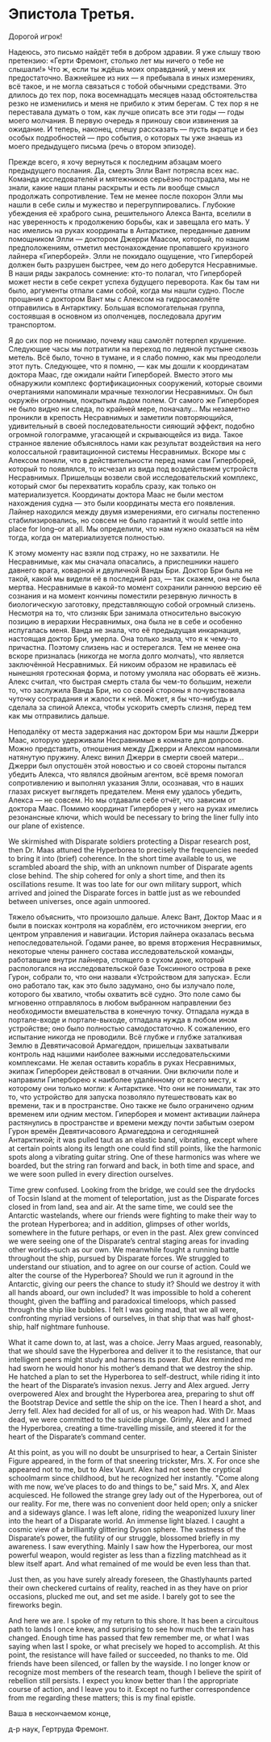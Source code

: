 # Эпистола Третья.

Дорогой игрок!

Надеюсь, это письмо найдёт тебя в добром здравии. Я уже слышу твою претензию: «Герти Фремонт, столько лет мы ничего о тебе не слышали!» Что ж, если ты ждёшь моих оправданий, у меня их предостаточно. Важнейшее из них — я пребывала в иных измерениях, всё такое, и не могла связаться с тобой обычными средствами. Это длилось до тех пор, пока восемнадцать месяцев назад обстоятельства резко не изменились и меня не прибило к этим берегам. С тех пор я не переставала думать о том, как лучше описать все эти годы — годы моего молчания. В первую очередь я приношу свои извинения за ожидание. И теперь, наконец, спешу рассказать — пусть вкратце и без особых подробностей — про события, о которых ты уже знаешь из моего предыдущего письма (речь о втором эпизоде).

Прежде всего, я хочу вернуться к последним абзацам моего предыдущего послания. Да, смерть Элли Вант потрясла всех нас. Команда исследователей и мятежников серьёзно пострадала, мы не знали, какие наши планы раскрыты и есть ли вообще смысл продолжать сопротивление. Тем не менее после похорон Элли мы нашли в себе силы и мужество и перегруппировались. Глубокие убеждения её храброго сына, решительного Алекса Ванта, вселили в нас уверенность к продолжению борьбы, как и завещала его мать. У нас имелись на руках координаты в Антарктике, переданные давним помощником Элли — доктором Джерри Маасом, который, по нашим предположениям, отметил местонахождение пропавшего круизного лайнера «Гиперборей». Элли не покидало ощущение, что Гиперборей должен быть разрушен быстрее, чем до него доберутся Несравнимые. В наши ряды закралось сомнение: кто-то полагал, что Гиперборей может нести в себе секрет успеха будущего переворота. Как бы там ни было, аргументы отпали сами собой, когда мы нашли судно. После прощания с доктором Вант мы с Алексом на гидросамолёте отправились в Антарктику. Большая вспомогательная группа, состоявшая в основном из ополченцев, последовала другим транспортом.

Я до сих пор не понимаю, почему наш самолёт потерпел крушение. Следующие часы мы потратили на переход по ледяной пустыне сквозь метель. Всё было, точно в тумане, и я слабо помню, как мы преодолели этот путь. Следующее, что я помню, — как мы дошли к координатам доктора Маас, где ожидали найти Гиперборей. Вместо этого мы обнаружили комплекс фортификационных сооружений, которые своими очертаниями напоминали мрачные технологии Несравнимых. Он был окружён огромным, покрытым льдом полем. От самого же Гиперборея не было видно ни следа, по крайней мере, поначалу… Мы незаметно проникли в крепость Несравнимых и заметили повторяющийся, удивительный в своей последовательности сияющий эффект, подобно огромной голограмме, угасающей и скрывающейся из вида. Такое странное явление объяснялось нами как результат воздействия на него колоссальной гравитационной системы Несравнимых. Вскоре мы с Алексом поняли, что в действительности перед нами сам Гиперборей, который то появлялся, то исчезал из вида под воздействием устройств Несравнимых. Пришельцы возвели свой исследовательский комплекс, который смог бы перехватить корабль сразу, как только он материализуется. Координаты доктора Маас не были местом нахождения судна — это были координаты места его появления. Лайнер находился между двумя измерениями, его сигналы постепенно стабилизировались, но совсем не было гарантий it would settle into place for long–or at all. Мы определили, что нам нужно оказаться на нём тогда, когда он материализуется полностью.

К этому моменту нас взяли под стражу, но не захватили. Не Несравнимые, как мы сначала опасались, а приспешники нашего давнего врага, коварной и двуличной Ванды Бри. Доктор Бри была не такой, какой мы видели её в последний раз, — так скажем, она не была мертва. Несравнимые в какой-то момент сохранили раннюю версию её сознания и на момент кончины поместили резервную личность в биологическую заготовку, представляющую собой огромный слизень. Несмотря на то, что слизняк Бри занимала относительно высокую позицию в иерархии Несравнимых, она была не в себе и особенно испугалась меня. Ванда не знала, что её предыдущая инкарнация, настоящая доктор Бри, умерла. Она только знала, что я к чему-то причастна. Поэтому слизень нас и остерегался. Тем не менее она вскоре призналась (никогда не могла долго молчать), что является заключённой Несравнимых. Ей никоим образом не нравилась её нынешняя гротескная форма, и потому умоляла нас оборвать её жизнь. Алекс считал, что быстрая смерть стала бы чем-то большим, нежели то, что заслужила Ванда Бри, но со своей стороны я почувствовала чуточку сострадания и жалости к ней. Может, я бы что-нибудь и сделала за спиной Алекса, чтобы ускорить смерть слизня, перед тем как мы отправились дальше.

Неподалёку от места задержания нас доктором Бри мы нашли Джерри Маас, которую удерживали Несравнимые в комнате для допросов. Можно представить, отношения между Джерри и Алексом напоминали натянутую пружину. Алекс винил Джерри в смерти своей матери… Джерри был опустошён этой новостью и со своей стороны пытался убедить Алекса, что являлся двойным агентом, всё время помогал сопротивлению и выполнял указания Элли, осознавая, что в наших глазах рискует выглядеть предателем. Меня ему удалось убедить, Алекса — не совсем. Но мы отдавали себе отчёт, что зависим от доктора Маас. Помимо координат Гиперборея у него на руках имелись резонансные ключи, which would be necessary to bring the liner fully into our plane of existence.

We skirmished with Disparate soldiers protecting a Dispar research post, then Dr. Maas attuned the Hyperborea to precisely the frequencies needed to bring it into (brief) coherence. In the short time available to us, we scrambled aboard the ship, with an unknown number of Disparate agents close behind. The ship cohered for only a short time, and then its oscillations resume. It was too late for our own military support, which arrived and joined the Disparate forces in battle just as we rebounded between universes, once again unmoored.

Тяжело объяснить, что произошло дальше. Алекс Вант, Доктор Маас и я были в поисках контроля на кораблём, его источником энергии, его центром управления и навигации. История лайнера оказалась весьма непоследовательной. Годами ранее, во время вторжения Несравнимых, некоторые члены раннего состава исследовательской команды, работавшие внутри лайнера, стоящего в сухом доке, который распологался на исследовательской базе Токсинного острова в реке Гурон, собрали то, что они назвали «Устройством для запуска». Если оно работало так, как это было задумано, оно бы излучало поле, которого бы хватило, чтобы охватить всё судно. Это поле само бы мгновенно отправлялось в любом выбранном направлении без необходимости вмешательства в конечную точку. Отпадала нужда в портале-входе и портале-выходе, отпадала нужда в любом ином устройстве; оно было полностью самодостаточно. К сожалению, его испытание никогда не проводили. Всё глубже и глубже заталкивая Землю в Девятичасовой Армагеддон, пришельцы захватывали контроль над нашими наиболее важными исследовательскими комплексами. Не желая оставить корабль в руках Несравнимых, экипаж Гипербореи действовал в отчаянии. Они включили поле и направили Гиперборею к наиболее удалённому от всего месту, к которому они только могли: к Антарктике. Что они не понимали, так это то, что устройство для запуска позволяло путешествовать как во времени, так и в пространстве. Оно также не было ограничено одним временем или одним местом. Гиперборея и момент активации лайнера растянулись в пространстве и времени между почти забытым озером Гурон времён Девятичасового Армагеддона и сегодняшней Антарктикой; it was pulled taut as an elastic band, vibrating, except where at certain points along its length one could find still points, like the harmonic spots along a vibrating guitar string. One of these harmonics was where we boarded, but the string ran forward and back, in both time and space, and we were soon pulled in every direction ourselves.

Time grew confused. Looking from the bridge, we could see the drydocks of Tocsin Island at the moment of teleportation, just as the Disparate forces closed in from land, sea and air. At the same time, we could see the Antarctic wastelands, where our friends were fighting to make their way to the protean Hyperborea; and in addition, glimpses of other worlds, somewhere in the future perhaps, or even in the past. Alex grew convinced we were seeing one of the Disparate’s central staging areas for invading other worlds–such as our own. We meanwhile fought a running battle throughout the ship, pursued by Disparate forces. We struggled to understand our stiuation, and to agree on our course of action. Could we alter the course of the Hyperborea? Should we run it aground in the Antarctic, giving our peers the chance to study it? Should we destroy it with all hands aboard, our own included? It was impossible to hold a coherent thought, given the baffling and paradoxical timeloops, which passed through the ship like bubbles. I felt I was going mad, that we all were, confronting myriad versions of ourselves, in that ship that was half ghost-ship, half nightmare funhouse.

What it came down to, at last, was a choice. Jerry Maas argued, reasonably, that we should save the Hyperborea and deliver it to the resistance, that our intelligent peers might study and harness its power. But Alex reminded me had sworn he would honor his mother’s demand that we destroy the ship. He hatched a plan to set the Hyperborea to self-destruct, while riding it into the heart of the Disparate’s invasion nexus. Jerry and Alex argued. Jerry overpowered Alex and brought the Hyperborea area, preparing to shut off the Bootstrap Device and settle the ship on the ice. Then I heard a shot, and Jerry fell. Alex had decided for all of us, or his weapon had. With Dr. Maas dead, we were committed to the suicide plunge. Grimly, Alex and I armed the Hyperborea, creating a time-travelling missile, and steered it for the heart of the Disparate’s command center.

At this point, as you will no doubt be unsurprised to hear, a Certain Sinister Figure appeared, in the form of that sneering trickster, Mrs. X.  For once she appeared not to me, but to Alex Vaunt. Alex had not seen the cryptical schoolmarm since childhood, but he recognized her instantly. "Come along with me now, we’ve places to do and things to be," said Mrs. X, and Alex acquiesced. He followed the strange grey lady out of the Hyperborea, out of our reality. For me, there was no convenient door held open; only a snicker and a sideways glance. I was left alone, riding the weaponized luxury liner into the heart of a Disparate world. An immense light blazed. I caught a cosmic view of a brilliantly glittering Dyson sphere. The vastness of the Disparate’s power, the futility of our struggle, blossomed briefly in my awareness. I saw everything. Mainly I saw how the Hyperborea, our most powerful weapon, would register as less than a fizzling matchhead as it blew itself apart. And what remained of me would be even less than that.

Just then, as you have surely already foreseen, the Ghastlyhaunts parted their own checkered curtains of reality, reached in as they have on prior occasions, plucked me out, and set me aside. I barely got to see the fireworks begin.

And here we are. I spoke of my return to this shore. It has been a circuitous path to lands I once knew, and surprising to see how much the terrain has changed. Enough time has passed that few remember me, or what I was saying when last I spoke, or what precisely we hoped to accomplish. At this point, the resistance will have failed or succeeded, no thanks to me. Old friends have been silenced, or fallen by the wayside. I no longer know or recognize most members of the research team, though I believe the spirit of rebellion still persists. I expect you know better than I the appropriate course of action, and I leave you to it. Except no further correspondence from me regarding these matters; this is my final epistle.

Ваша в нескончаемом конце,

д-р наук, Гертруда Фремонт.
